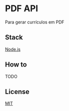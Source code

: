 # PDF API

Para gerar currículos em PDF

## Stack

[Node.js]()

## How to

TODO

## License

[MIT](./LICENSE)
